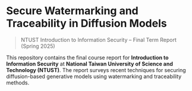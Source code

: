 # Secure Watermarking and Traceability in Diffusion Models
> NTUST Introduction to Information Security – Final Term Report (Spring 2025)

This repository contains the final course report for **Introduction to Information Security** at **National Taiwan University of Science and Technology (NTUST)**. The report surveys recent techniques for securing diffusion-based generative models using watermarking and traceability methods.
